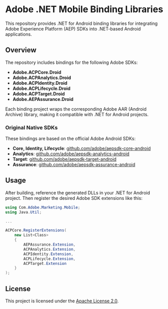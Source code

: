# Adobe .NET Mobile Binding Libraries

This repository provides .NET for Android binding libraries for integrating Adobe Experience Platform (AEP) SDKs into .NET-based Android applications.

## Overview

The repository includes bindings for the following Adobe SDKs:

- **Adobe.ACPCore.Droid**
- **Adobe.ACPAnalytics.Droid**
- **Adobe.ACPIdentity.Droid**
- **Adobe.ACPLifecycle.Droid**
- **Adobe.ACPTarget.Droid**
- **Adobe.AEPAssurance.Droid**

Each binding project wraps the corresponding Adobe AAR (Android Archive) library, making it compatible with .NET for Android projects.

### Original Native SDKs

These bindings are based on the official Adobe Android SDKs:

- **Core, Identity, Lifecycle**: [github.com/adobe/aepsdk-core-android](https://github.com/adobe/aepsdk-core-android)
- **Analytics**: [github.com/adobe/aepsdk-analytics-android](https://github.com/adobe/aepsdk-analytics-android)
- **Target**: [github.com/adobe/aepsdk-target-android](https://github.com/adobe/aepsdk-target-android)
- **Assurance**: [github.com/adobe/aepsdk-assurance-android](https://github.com/adobe/aepsdk-assurance-android)

## Usage

After building, reference the generated DLLs in your .NET for Android project. Then register the desired Adobe SDK extensions like this:

```csharp
using Com.Adobe.Marketing.Mobile;
using Java.Util;

...

ACPCore.RegisterExtensions(
    new List<Class>
    {
        AEPAssurance.Extension,
        ACPAnalytics.Extension,
        ACPIdentity.Extension,
        ACPLifecycle.Extension,
        ACPTarget.Extension
    }
);

```

## License

This project is licensed under the [Apache License 2.0](LICENSE).


